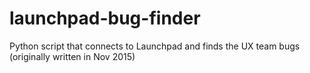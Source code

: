# launchpad-bug-finder
Python script that connects to Launchpad and finds the UX team bugs (originally written in Nov 2015)
